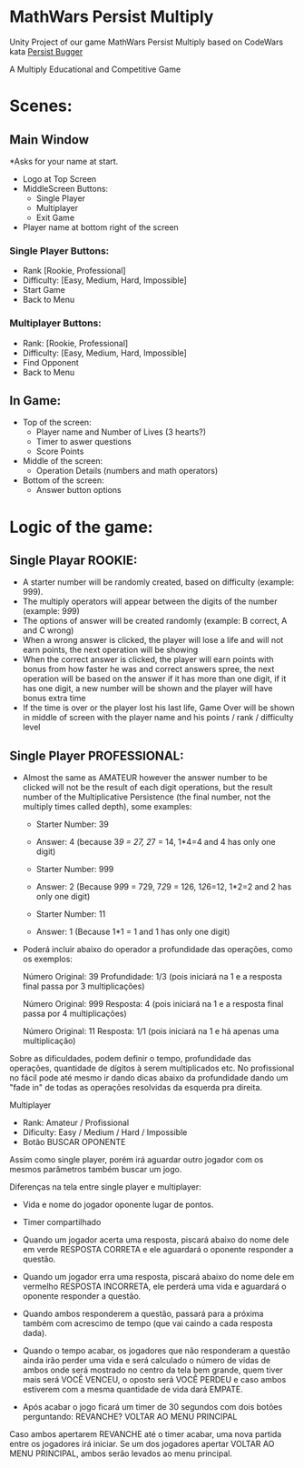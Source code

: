 # MathWars Persist Multiply

Unity Project of our game MathWars Persist Multiply based on CodeWars kata [Persist Bugger](https://www.codewars.com/kata/55bf01e5a717a0d57e0000ec)

A Multiply Educational and Competitive Game

# Scenes:

## Main Window
*Asks for your name at start.

- Logo at Top Screen
- MiddleScreen Buttons:
  - Single Player
  - Multiplayer
  - Exit Game
- Player name at bottom right of the screen

### Single Player Buttons:

- Rank [Rookie, Professional]
- Difficulty: [Easy, Medium, Hard, Impossible]
- Start Game
- Back to Menu

### Multiplayer Buttons:

 - Rank: [Rookie, Professional]
 - Difficulty: [Easy, Medium, Hard, Impossible]
 - Find Opponent
 - Back to Menu

## In Game:

- Top of the screen:
  - Player name and Number of Lives (3 hearts?)
  - Timer to aswer questions
  - Score Points
- Middle of the screen:
  - Operation Details (numbers and math operators)
- Bottom of the screen:
  - Answer button options


# Logic of the game:

## Single Playar ROOKIE:

- A starter number will be randomly created, based on difficulty (example: 999).
- The multiply operators will appear between the digits of the number (example: 9*9*9)
-  The options of answer will be created randomly (example: B correct, A and C wrong)
- When a wrong answer is clicked, the player will lose a life and will not earn points, the next operation will be showing
- When the correct answer is clicked, the player will earn points with bonus from how faster he was and correct answers spree, the next operation will be based on the answer if it has more than one digit, if it has one digit, a new number will be shown and the player will have bonus extra time
- If the time is over or the player lost his last life, Game Over will be shown in middle of screen with the player name and his points / rank / difficulty level

## Single Player PROFESSIONAL:

- Almost the same as AMATEUR however the answer number to be clicked will not be the result of each digit operations, but the result number of the Multiplicative Persistence (the final number, not the multiply times called depth), some examples:
  - Starter Number: 39
  - Answer: 4 (because 3*9 = 27, 2*7 = 14, 1*4=4 and 4 has only one digit)

  - Starter Number: 999
  - Answer: 2 (Because 9*9*9 = 729, 7*2*9 = 126, 1*2*6=12, 1*2=2 and 2 has only one digit)

  - Starter Number: 11
  - Answer: 1 (Because 1*1 = 1 and 1 has only one digit)

- Poderá incluir abaixo do operador a profundidade das operações, como os exemplos:


    Número Original: 39
    Profundidade: 1/3 (pois iniciará na 1 e a resposta final passa por 3 multiplicações)

    Número Original: 999
    Resposta: 4 (pois iniciará na 1 e a resposta final passa por 4 multiplicações)

    Número Original: 11
    Resposta: 1/1 (pois iniciará na 1 e há apenas uma multiplicação)

Sobre as dificuldades, podem definir o tempo, profundidade das operações, quantidade de dígitos à serem multiplicados etc. No profissional no fácil pode até mesmo ir dando dicas abaixo da profundidade dando um "fade in" de todas as operações resolvidas da esquerda pra direita.

Multiplayer

 - Rank: Amateur / Profissional
 - Dificulty: Easy / Medium / Hard / Impossible
 - Botão BUSCAR OPONENTE

Assim como single player, porém irá aguardar outro jogador com os mesmos parâmetros também buscar um jogo.

Diferenças na tela entre single player e multiplayer:

- Vida e nome do jogador oponente lugar de pontos.
- Timer compartilhado
- Quando um jogador acerta uma resposta, piscará abaixo do nome dele em verde RESPOSTA CORRETA e ele aguardará o oponente responder a questão.
- Quando um jogador erra uma resposta, piscará abaixo do nome dele em vermelho RESPOSTA INCORRETA, ele perderá uma vida e aguardará o oponente responder a questão.
- Quando ambos responderem a questão, passará para a próxima também com acrescimo de tempo (que vai caindo a cada resposta dada).
- Quando o tempo acabar, os jogadores que não responderam a questão ainda irão perder uma vida e será calculado o número de vidas de ambos onde será mostrado no centro da tela bem grande, quem tiver mais será VOCÊ VENCEU, o oposto será VOCÊ PERDEU e caso ambos estiverem com a mesma quantidade de vida dará EMPATE.

- Após acabar o jogo ficará um timer de 30 segundos com dois botões perguntando:
    REVANCHE?
    VOLTAR AO MENU PRINCIPAL

Caso ambos apertarem REVANCHE até o timer acabar, uma nova partida entre os jogadores irá iniciar.
Se um dos jogadores apertar VOLTAR AO MENU PRINCIPAL, ambos serão levados ao menu principal.
